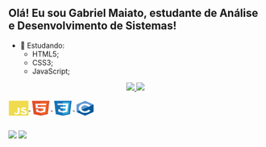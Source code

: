 ## Olá! Eu sou Gabriel Maiato, estudante de Análise e Desenvolvimento de Sistemas!

- 🌱 Estudando:
     -  HTML5;
     -  CSS3;
     -  JavaScript;

<div align="center">
  <a href="https://github.com/GabrielMaiato">
  <img height="180em" src="https://scontent.fpoa8-1.fna.fbcdn.net/v/t39.30808-6/269750980_5005332319479670_8782559197634697993_n.jpg?_nc_cat=105&ccb=1-5&_nc_sid=09cbfe&_nc_ohc=Qp6SrUtIUhAAX9Pv9ls&_nc_ht=scontent.fpoa8-1.fna&oh=00_AT95FeKjuH7tvO3fYJBklUuqNEEXzoR5mKCgSUiK-17bwQ&oe=62443C40"/>
  <img height="180em" src="https://github-readme-stats.vercel.app/api/top-langs/?username=GabrielMaiato&layout=compact&langs_count=7&theme=dracula"/>
</div>
<div style="display: inline_block"><br>
  <img align="center" alt="Gabriel-Js" height="30" width="40" src="https://raw.githubusercontent.com/devicons/devicon/master/icons/javascript/javascript-plain.svg">
  <img align="center" alt="Gabriel-HTML" height="30" width="40" src="https://raw.githubusercontent.com/devicons/devicon/master/icons/html5/html5-original.svg">
  <img align="center" alt="Gabriel-CSS" height="30" width="40" src="https://raw.githubusercontent.com/devicons/devicon/master/icons/css3/css3-original.svg">
  <img align="center" alt="Gabriel-C" height="30" width="40" src="https://raw.githubusercontent.com/devicons/devicon/master/icons/c/c-original.svg">
</div>
  
  ##
 
<div> 
  <a href = "mailto:gabrielomaiato@gmail.com"><img src="https://img.shields.io/badge/-Gmail-%23333?style=for-the-badge&logo=gmail&logoColor=white" target="_blank"></a>
  <a href="https://www.linkedin.com/in/gabriel-maiato-a8530a1b1/" target="_blank"><img src="https://img.shields.io/badge/-LinkedIn-%230077B5?style=for-the-badge&logo=linkedin&logoColor=white" target="_blank"></a>
